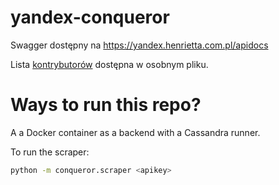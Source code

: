 yandex-conqueror
================

Swagger dostępny na https://yandex.henrietta.com.pl/apidocs

Lista [kontrybutorów](CONTRIBUTORS.md) dostępna w osobnym pliku.

Ways to run this repo?
======================

A a Docker container as a backend with a Cassandra runner.

To run the scraper:

```bash
python -m conqueror.scraper <apikey>
```

